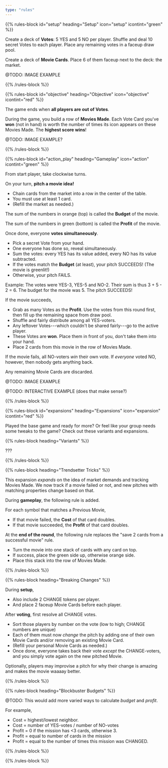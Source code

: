 ```yaml
---
type: "rules"
---
```


{{% rules-block id="setup" heading="Setup" icon="setup" icontint="green" %}}

Create a deck of **Votes**: 5 YES and 5 NO per player. Shuffle and deal 10 secret Votes to each player. Place any remaining votes in a faceup draw pool.

Create a deck of **Movie Cards**. Place 6 of them faceup next to the deck: the market.

@TODO: IMAGE EXAMPLE

{{% /rules-block %}}

{{% rules-block id="objective" heading="Objective" icon="objective" icontint="red" %}}

The game ends when **all players are out of Votes**.

During the game, you build a row of **Movies Made**. Each Vote Card you've **won** (not in hand) is worth the number of times its icon appears on these Movies Made. The **highest score wins**!

@TODO: IMAGE EXAMPLE?

{{% /rules-block %}}

{{% rules-block id="action_play" heading="Gameplay" icon="action" icontint="green" %}}

From start player, take clockwise turns.

On your turn, **pitch a movie idea!**
* Chain cards from the market into a row in the center of the table.
* You must use at least 1 card.
* (Refill the market as needed.)

The sum of the numbers in orange (top) is called the **Budget** of the movie. 

The sum of the numbers in green (bottom) is called the **Profit** of the movie.

Once done, everyone **votes simultaneously**.
* Pick a secret Vote from your hand.
* One everyone has done so, reveal simultaneously.
* Sum the votes: every YES has its value added, every NO has its value subtracted.
* If the votes match the **Budget** (at least), your pitch SUCCEEDS! (The movie is greenlit!)
* Otherwise, your pitch FAILS.

Example: The votes were YES-3, YES-5 and NO-2. Their sum is thus 3 + 5 - 2 = 6. The budget for the movie was 5. The pitch SUCCEEDS!

If the movie succeeds,
* Grab as many Votes as the **Profit**. Use the votes from this round first, then fill up the remaining space from draw pool. <!--- @TODO: Change this rule to "you must fill up the remaining space with Votes that are all the same icon, if possible"?? --->
* Shuffle and fairly distribute among all YES-voters. 
* Any leftover Votes---which couldn't be shared fairly---go to the active player.
* These Votes are **won**. Place them in front of you, don't take them into your hand.
* Place 2 cards from this movie in the row of Movies Made. <!--- @TODO: 1 card might be fine too here?? --->

If the movie fails, all NO-voters _win_ their own vote. If _everyone_ voted NO, however, then nobody gets anything back.

Any remaining Movie Cards are discarded.

@TODO: IMAGE EXAMPLE

@TODO: INTERACTIVE EXAMPLE (does that make sense?)

{{% /rules-block %}}

{{% rules-block id="expansions" heading="Expansions" icon="expansion" icontint="red" %}}

Played the base game and ready for more? Or feel like your group needs some tweaks to the game? Check out these variants and expansions.

{{% rules-block heading="Variants" %}}

???

{{% /rules-block %}}

{{% rules-block heading="Trendsetter Tricks" %}}

This expansion _expands_ on the idea of market demands and tracking Movies Made. We now track if a movie failed or not, and new pitches with matching properties change based on that.

During **gameplay**, the following rule is added.

For each symbol that matches a Previous Movie,
* If that movie failed, the **Cost** of that card doubles.
* If that movie succeeded, the **Profit** of that card doubles.

At the **end of the round**, the following rule replaces the "save 2 cards from a successful movie" rule. 

* Turn the movie into one stack of cards with any card on top. 
* If success, place the green side up, otherwise orange side. 
* Place this stack into the row of Movies Made.

{{% /rules-block %}}

{{% rules-block heading="Breaking Changes" %}}

During **setup**, 
* Also include 2 CHANGE tokens per player.
* And place 2 faceup Movie Cards before each player.

After **voting**, first resolve all CHANGE votes.
* Sort those players by number on the vote (low to high; CHANGE numbers are unique)
* Each of them must now _change_ the pitch by adding one of their own Movie Cards and/or removing an existing Movie Card.
* (Refill your personal Movie Cards as needed.)
* Once done, everyone takes back their vote _except_ the CHANGE-voters, and you simply vote again on the new pitched Movie.

Optionally, players may improvise a pitch for why their change is amazing and makes the movie waaaay better.

{{% /rules-block %}}

{{% rules-block heading="Blockbuster Budgets" %}}

@TODO: This would add more varied ways to calculate _budget_ and _profit_.

For example,
* Cost = highest/lowest neighbor.
* Cost = number of YES-votes / number of NO-votes
* Profit = 0 if the mission has <3 cards, otherwise 3.
* Profit = equal to number of cards in the mission
* Profit = equal to the number of times this mission was CHANGED.

{{% /rules-block %}}

{{% /rules-block %}}